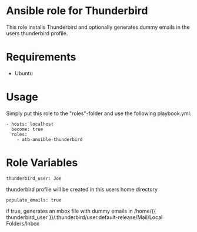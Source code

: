 # Ansible role for Thunderbird

This role installs Thunderbird and optionally generates dummy emails in the users thunderbird profile.

# Requirements
- Ubuntu



# Usage

Simply put this role to the "roles"-folder and use the following playbook.yml:
```
- hosts: localhost
  become: true
  roles:
    - atb-ansible-thunderbird
```


# Role Variables
```
thunderbird_user: Joe
```

thunderbird profile will be created in this users home directory

```
populate_emails: true
```
if true, generates an mbox file with dummy emails in /home/{{ thunderbird_user }}/.thunderbird/user.default-release/Mail/Local Folders/Inbox
